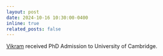 ```yaml
---
layout: post
date: 2024-10-16 10:30:00-0400
inline: true
related_posts: false
---
```


[Vikram](https://respailab.github.io/people/) received PhD Admission to University of Cambridge.
